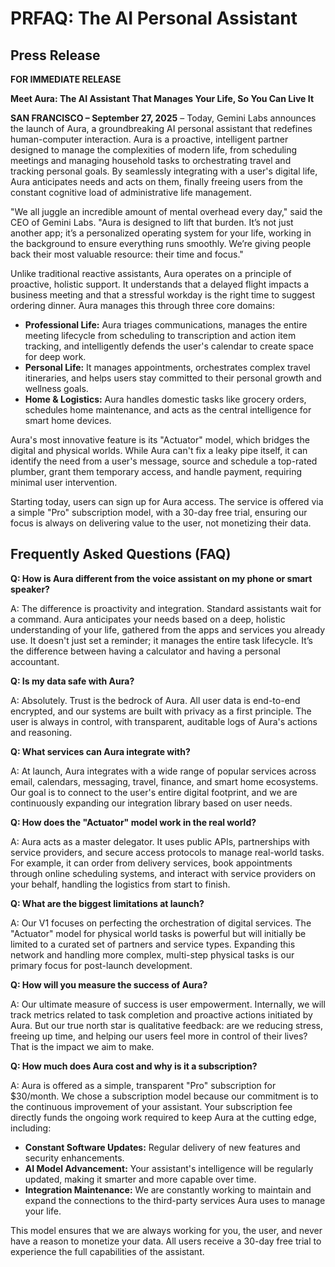 
# PRFAQ: The AI Personal Assistant

## Press Release

**FOR IMMEDIATE RELEASE**

**Meet Aura: The AI Assistant That Manages Your Life, So You Can Live It**

**SAN FRANCISCO – September 27, 2025** – Today, Gemini Labs announces the launch of Aura, a groundbreaking AI personal assistant that redefines human-computer interaction. Aura is a proactive, intelligent partner designed to manage the complexities of modern life, from scheduling meetings and managing household tasks to orchestrating travel and tracking personal goals. By seamlessly integrating with a user's digital life, Aura anticipates needs and acts on them, finally freeing users from the constant cognitive load of administrative life management.

"We all juggle an incredible amount of mental overhead every day," said the CEO of Gemini Labs. "Aura is designed to lift that burden. It’s not just another app; it’s a personalized operating system for your life, working in the background to ensure everything runs smoothly. We’re giving people back their most valuable resource: their time and focus."

Unlike traditional reactive assistants, Aura operates on a principle of proactive, holistic support. It understands that a delayed flight impacts a business meeting and that a stressful workday is the right time to suggest ordering dinner. Aura manages this through three core domains:

*   **Professional Life:** Aura triages communications, manages the entire meeting lifecycle from scheduling to transcription and action item tracking, and intelligently defends the user's calendar to create space for deep work.
*   **Personal Life:** It manages appointments, orchestrates complex travel itineraries, and helps users stay committed to their personal growth and wellness goals.
*   **Home & Logistics:** Aura handles domestic tasks like grocery orders, schedules home maintenance, and acts as the central intelligence for smart home devices.

Aura's most innovative feature is its "Actuator" model, which bridges the digital and physical worlds. While Aura can't fix a leaky pipe itself, it can identify the need from a user's message, source and schedule a top-rated plumber, grant them temporary access, and handle payment, requiring minimal user intervention.

Starting today, users can sign up for Aura access. The service is offered via a simple "Pro" subscription model, with a 30-day free trial, ensuring our focus is always on delivering value to the user, not monetizing their data.

## Frequently Asked Questions (FAQ)

**Q: How is Aura different from the voice assistant on my phone or smart speaker?**

A: The difference is proactivity and integration. Standard assistants wait for a command. Aura anticipates your needs based on a deep, holistic understanding of your life, gathered from the apps and services you already use. It doesn't just set a reminder; it manages the entire task lifecycle. It’s the difference between having a calculator and having a personal accountant.

**Q: Is my data safe with Aura?**

A: Absolutely. Trust is the bedrock of Aura. All user data is end-to-end encrypted, and our systems are built with privacy as a first principle. The user is always in control, with transparent, auditable logs of Aura's actions and reasoning.

**Q: What services can Aura integrate with?**

A: At launch, Aura integrates with a wide range of popular services across email, calendars, messaging, travel, finance, and smart home ecosystems. Our goal is to connect to the user's entire digital footprint, and we are continuously expanding our integration library based on user needs.

**Q: How does the "Actuator" model work in the real world?**

A: Aura acts as a master delegator. It uses public APIs, partnerships with service providers, and secure access protocols to manage real-world tasks. For example, it can order from delivery services, book appointments through online scheduling systems, and interact with service providers on your behalf, handling the logistics from start to finish.

**Q: What are the biggest limitations at launch?**

A: Our V1 focuses on perfecting the orchestration of digital services. The "Actuator" model for physical world tasks is powerful but will initially be limited to a curated set of partners and service types. Expanding this network and handling more complex, multi-step physical tasks is our primary focus for post-launch development.

**Q: How will you measure the success of Aura?**

A: Our ultimate measure of success is user empowerment. Internally, we will track metrics related to task completion and proactive actions initiated by Aura. But our true north star is qualitative feedback: are we reducing stress, freeing up time, and helping our users feel more in control of their lives? That is the impact we aim to make.

**Q: How much does Aura cost and why is it a subscription?**

A: Aura is offered as a simple, transparent "Pro" subscription for $30/month. We chose a subscription model because our commitment is to the continuous improvement of your assistant. Your subscription fee directly funds the ongoing work required to keep Aura at the cutting edge, including:

*   **Constant Software Updates:** Regular delivery of new features and security enhancements.
*   **AI Model Advancement:** Your assistant's intelligence will be regularly updated, making it smarter and more capable over time.
*   **Integration Maintenance:** We are constantly working to maintain and expand the connections to the third-party services Aura uses to manage your life.

This model ensures that we are always working for you, the user, and never have a reason to monetize your data. All users receive a 30-day free trial to experience the full capabilities of the assistant.
